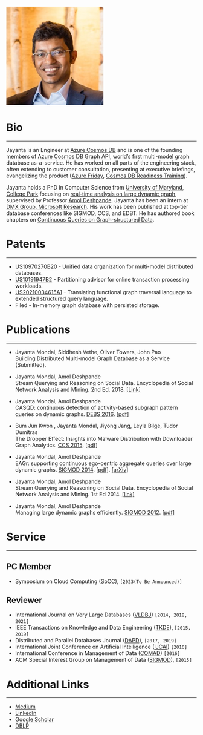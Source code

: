 ![Portrait](images/jayanta.jpg)

# Bio
---
Jayanta is an Engineer at [Azure Cosmos DB](https://azure.microsoft.com/en-us/products/cosmos-db) and is one of the founding members of [Azure Cosmos DB Graph API](https://learn.microsoft.com/en-us/azure/cosmos-db/gremlin/introduction), world’s first multi-model graph database as-a-service. He has worked on all parts of the engineering stack, often extending to customer consultation, presenting at executive briefings, evangelizing the product ([Azure Friday](https://www.youtube.com/watch?v=DAF8JIUUQvI), [Cosmos DB Readiness Training](https://www.youtube.com/watch?v=dQf6hBLyL7k)).


Jayanta holds a PhD in Computer Science from [University of Maryland, College Park](https://cs.umd.edu/) focusing on [real-time analysis on large dynamic graph](https://drum.lib.umd.edu/bitstream/handle/1903/18128/Mondal_umd_0117E_16841.pdf?sequence=1&isAllowed=y), supervised by Professor [Amol Deshpande](http://www.cs.umd.edu/~amol/). Jayanta has been an intern at [DMX Group, Microsoft Research](https://www.microsoft.com/en-us/research/group/data-management-exploration-and-mining-dmx/visitors-and-interns/). His work has been published at top-tier database conferences like SIGMOD, CCS, and EDBT. He has authored book chapters on [Continuous Queries on Graph-structured Data](https://link.springer.com/referenceworkentry/10.1007/978-1-4939-7131-2_391).

# Patents
---
* [US10970270B20](https://patents.google.com/patent/US10970270B2/en) - Unified data organization for multi-model distributed databases.
* [US10191947B2](https://patents.google.com/patent/US10191947B2/en) - Partitioning advisor for online transaction processing workloads.
* [US20210034615A1](https://patents.google.com/patent/US20210034615A1/en) - Translating functional graph traversal language to extended structured query language.
* Filed - In-memory graph database with persisted storage.

# Publications
---
* Jayanta Mondal, Siddhesh Vethe, Oliver Towers, John Pao<br>
Building Distributed Multi-model Graph Database as a Service (Submitted).

* Jayanta Mondal, Amol Deshpande<br>
  Stream Querying and Reasoning on Social Data. Encyclopedia of Social Network Analysis and Mining. 2nd Ed. 2018. [[Link]](https://link.springer.com/referenceworkentry/10.1007/978-1-4939-7131-2_391)

* Jayanta Mondal, Amol Deshpande<br>
CASQD: continuous detection of activity-based subgraph pattern queries on dynamic graphs. [DEBS 2016](https://dl.acm.org/doi/abs/10.1145/2933267.2933316). [[pdf]](https://drive.google.com/file/d/1TW70Xs5kslg5puW3Hvd77YPdVzs3FIkz/view)

* Bum Jun Kwon , Jayanta Mondal, Jiyong Jang, Leyla Bilge, Tudor Dumitras<br>
The Dropper Effect: Insights into Malware Distribution with Downloader Graph Analytics. [CCS 2015](https://dl.acm.org/doi/abs/10.1145/2810103.2813724). [[pdf]](http://www.cs.umd.edu/~jayanta/papers/ccs15.pdf)

* Jayanta Mondal, Amol Deshpande<br>
EAGr: supporting continuous ego-centric aggregate queries over large dynamic graphs. [SIGMOD 2014](https://dl.acm.org/doi/abs/10.1145/2588555.2612182). [[pdf]](http://www.cs.umd.edu/~jayanta/papers/sigmod14.pdf). [[arXiv]](https://arxiv.org/abs/1404.6570)

* Jayanta Mondal, Amol Deshpande<br>
Stream Querying and Reasoning on Social Data. Encyclopedia of Social Network Analysis and Mining. 1st Ed 2014. [[link]](https://link.springer.com/referenceworkentry/10.1007/978-1-4614-6170-8_391)

* Jayanta Mondal, Amol Deshpande<br>
Managing large dynamic graphs efficiently. [SIGMOD 2012](https://dl.acm.org/doi/abs/10.1145/2213836.2213854). [[pdf]](http://www.cs.umd.edu/~jayanta/papers/sigmod12.pdf)

# Service
---
## PC Member
* Symposium on Cloud Computing ([SoCC](https://acmsocc.org/2023/index.html)), `[2023(To Be Announced)]`

## Reviewer
* International Journal on Very Large Databases ([VLDBJ](https://www.springer.com/journal/778/)) `[2014, 2018, 2021]`
* IEEE Transactions on Knowledge and Data Engineering ([TKDE](https://dl.acm.org/journal/ieeecs_tkde)), `[2015, 2019]`
* Distributed and Parallel Databases Journal ([DAPD](https://www.springer.com/journal/10619)), `[2017, 2019]`
* International Joint Conference on Artificial Intelligence ([IJCAI](https://www.ijcai.org/)) `[2016]`
* International Conference in Management of Data ([COMAD](https://dl.acm.org/conference/comad)) `[2016]`
* ACM Special Interest Group on Management of Data ([SIGMOD](https://dl.acm.org/sig/sigmod)), `[2015]`


# Additional Links
---
- [Medium](https://jayanta-mondal.medium.com/)
- [LinkedIn](https://www.linkedin.com/in/jayantamondal/)
- [Google Scholar](https://scholar.google.com/citations?user=qIlUhTYAAAAJ&hl=en)
- [DBLP](https://dblp.org/pid/68/11411.html)